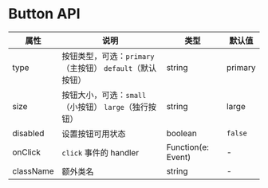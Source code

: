 # Button API

属性 | 说明 | 类型 | 默认值
-----|-----|-----|------
type | 按钮类型，可选：`primary`（主按钮） `default`（默认按钮） | string | primary
size | 按钮大小，可选：`small`（小按钮） `large`（独行按钮） | string | large
disabled | 设置按钮可用状态 | boolean | `false`
onClick | `click` 事件的 handler | Function(e: Event) | -
className | 额外类名 | string | -